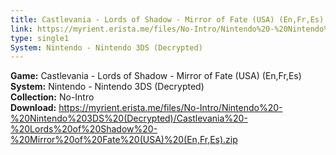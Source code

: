 ```yaml
---
title: Castlevania - Lords of Shadow - Mirror of Fate (USA) (En,Fr,Es)
link: https://myrient.erista.me/files/No-Intro/Nintendo%20-%20Nintendo%203DS%20(Decrypted)/Castlevania%20-%20Lords%20of%20Shadow%20-%20Mirror%20of%20Fate%20(USA)%20(En,Fr,Es).zip
type: single1
System: Nintendo - Nintendo 3DS (Decrypted)
---
```

<b>Game:</b> Castlevania - Lords of Shadow - Mirror of Fate (USA) (En,Fr,Es)<br>
<b>System:</b> Nintendo - Nintendo 3DS (Decrypted)<br>
<b>Collection:</b> No-Intro<br>
<b>Download:</b> https://myrient.erista.me/files/No-Intro/Nintendo%20-%20Nintendo%203DS%20(Decrypted)/Castlevania%20-%20Lords%20of%20Shadow%20-%20Mirror%20of%20Fate%20(USA)%20(En,Fr,Es).zip